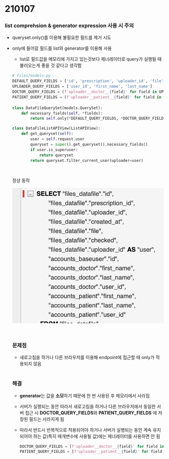 # 210107

### list comprehsion & generator expression 사용 시 주의

-   queryset.only()를 이용해 불필요한 필드를 제거 시도

-   only에 들어갈 필드를 list와 generator를 이용해 사용

    -   list로 필드값을 메모리에 가지고 있는것보다 제너레이터로 query가 실행될 때 불러오는게 좋을 것 같다고 생각함

    ```python
    # files/models.py
    DEFAULT_QUERY_FIELDS = ['id', 'prescription', 'uploader_id', 'file', 'created_at']
    UPLOADER_QUERY_FIELDS = ['user_id', 'first_name', 'last_name']
    DOCTOR_QUERY_FIELDS = (f'uploader__doctor__{field}' for field in UPLOADER_QUERY_FIELDS)
    PATIENT_QUERY_FIELDS = (f'uploader__patient__{field}' for field in UPLOADER_QUERY_FIELDS)
    
    class DataFileQuerySet(models.QuerySet):
        def necessary_fields(self, *fields):
            return self.only(*DEFAULT_QUERY_FIELDS, *DOCTOR_QUERY_FIELDS, *PATIENT_QUERY_FIELDS, *fields)
    ```

    ```python
    class DataFileListAPIView(ListAPIView):
        def get_queryset(self):
            user = self.request.user
            queryset = super().get_queryset().necessary_fields()
            if user.is_superuser:
                return queryset
            return queryset.filter_current_user(uploader=user)
    ```

    <br>

    정상 동작

    ![image-20210107170931543](images/image-20210107170931543.png)

    <br>

    ### 문제점

    -   새로고침을 하거나 다른 브라우저를 이용해 endpoint에 접근할 때 only가 적용되지 않음

    

    <br>

    ### 해결

    -   **generator**는 값을 **소모**하기 때문에 한 번 사용된 후 메모리에서 사라짐

    -   서버가 실행되는 동안 따라서 새로고침을 하거나 다른 브라우저에서 동일한 서버 접근 시 **DOCTOR_QUERY_FIELDS**와 **PATIENT_QUERY_FIELDS** 에 저장된 필드는 사라지게 됨

    -   따라서 반드시 반복적으로 적용되어야 하거나 서버가 실행되는 동안 계속 유지되어야 하는 값(특히 매개변수에 사용될 값)에는 제너레이터를 사용하면 안 됨

        ```python
        DOCTOR_QUERY_FIELDS = [f'uploader__doctor__{field}' for field in UPLOADER_QUERY_FIELDS]
        PATIENT_QUERY_FIELDS = [f'uploader__patient__{field}' for field in UPLOADER_QUERY_FIELDS]
        ```

        